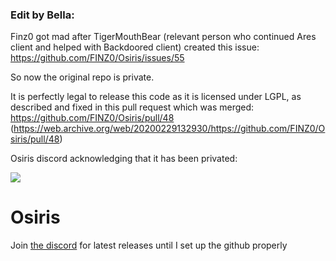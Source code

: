 ### Edit by Bella:

Finz0 got mad after TigerMouthBear (relevant person who continued Ares client and helped with Backdoored client) created this issue: https://github.com/FINZ0/Osiris/issues/55

So now the original repo is private.

It is perfectly legal to release this code as it is licensed under LGPL, as described and fixed in this pull request which was merged: https://github.com/FINZ0/Osiris/pull/48 (https://web.archive.org/web/20200229132930/https://github.com/FINZ0/Osiris/pull/48)

Osiris discord acknowledging that it has been privated: 

![](https://cdn.discordapp.com/attachments/574340210029101066/691419737355190312/Screenshot_20200322-185459.png)

# Osiris
Join [the discord](https://discord.gg/YeMpphF) for latest releases until I set up the github properly
